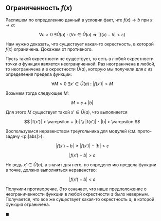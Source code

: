 ## Ограниченность $f(x)$

Распишем по определению данный в условии факт, что $f(x) \to b$ при $x\to a$:

$$ \forall \varepsilon > 0 \ \exists \mathring{U}(a) \ : \ \left( \forall x \in \mathring{U}(a) \Rightarrow |f(x) - b| < \varepsilon \right) $$

Нам нужно доказать, что существует какая-то окрестность, в которой $f(x)$ ограничена. Докажем от противного.

Пусть такой окрестности не существует, то есть в любой окрестности точки $a$ функция является неограниченной. Раз неограничена в любой, то неограничена и в окрестности $\mathring{U}(a)$, которую мы получили для $\varepsilon$ из определения предела функции:

$$ \forall M > 0 \ \exists x' \in \mathring{U}(a) \ : \ |f(x')| > M $$

Возьмем тогда следующее $M$:

$$ M = \varepsilon + |b| $$

Для этого $M$ существует такой $x'\in\mathring{U}(a)$, что выполняется

$$ |f(x')| > \varepsilon + |b| \\ |f(x')| - |b| > \varepsilon $$

Воспользуемся неравенством треугольника для модулей (см. прото-задачу <p:[abs]>):

$$ |f(x') - b| \geq |f(x')| - |b| > \varepsilon $$

$$ |f(x') - b| > \varepsilon $$

Но ведь $x'\in\mathring{U}(a)$, а значит для него, по определению предела функции в точке, должно выполняться неравенство:

$$ |f(x') - b| < \varepsilon $$

Получили противоречие. Это означает, что наше предположение о неограниченности функции в любой окрестности $a$ было неверным. Получается, что все же существует какая-то окрестность $a$, в которой функция ограничена.

$\blacksquare$